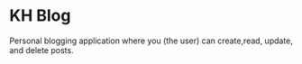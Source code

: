 # KH Blog
Personal blogging application where you (the user) can create,read, update, and delete posts.

